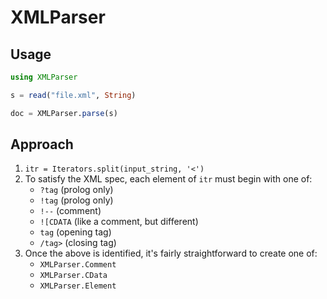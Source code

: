 # XMLParser

## Usage

```julia
using XMLParser

s = read("file.xml", String)

doc = XMLParser.parse(s)
```

## Approach

1. `itr = Iterators.split(input_string, '<')`
2. To satisfy the XML spec, each element of `itr` must begin with one of:
    - `?tag` (prolog only)
    - `!tag` (prolog only)
    - `!--` (comment)
    - `![CDATA` (like a comment, but different)
    - `tag` (opening tag)
    - `/tag>` (closing tag)
3.  Once the above is identified, it's fairly straightforward to create one of:
    - `XMLParser.Comment`
    - `XMLParser.CData`
    - `XMLParser.Element`
